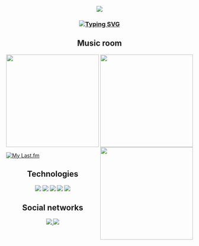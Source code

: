 <p align="center">
  <img src="https://i.pinimg.com/originals/a2/4c/b5/a24cb568fa40046f8562dbc45cea8506.gif" >
</p>

<h3 align="center"> <a href="https://git.io/typing-svg"><img src="https://readme-typing-svg.demolab.com?font=Montserrat&pause=1000&color=8100F7&background=FF000000&center=true&multiline=true&width=435&lines=Welcome+to+my+profile" alt="Typing SVG" /></a> 
</h3>

<h2 align="center"> Music room </h2>

<p align="center">
  <img src="https://i.scdn.co/image/ab67616d0000b273e1d2f250f53c0a440f43c7c3" height="250" align="left">
  <img src="https://i.scdn.co/image/ab67616d00001e025f53c0dbe5190a0af0fa28f3" height="250">
  <img src="https://i.scdn.co/image/ab67616d0000b2731ba5682505dd6e2592b16e41" height="250" align="right">
</p>
    
[![My Last.fm](https://lastfm-recently-played.vercel.app/api?user=Paylin&count=3&width=1000&loved=true&loved_style=4)](https://www.last.fm/user/Paylin)

<h2 align="center">Technologies</h2> 

<p align="center">
    <img src="https://img.shields.io/badge/HTML5-E34F26?style=for-the-badge&logo=html5&logoColor=white" />
    <img src="https://img.shields.io/badge/CSS3-1572B6?style=for-the-badge&logo=css3&logoColor=white" />
    <img src="https://img.shields.io/badge/JavaScript-323330?style=for-the-badge&logo=javascript&logoColor=F7DF1E" />
    <img src="https://img.shields.io/badge/C-00599C?style=for-the-badge&logo=c&logoColor=white" />
    <img src="https://img.shields.io/badge/Python-FFD43B?style=for-the-badge&logo=python&logoColor=blue" />
</p>

<h2 align="center"> Social networks</h2>

<p align="center">
  <a href="https://www.instagram.com/paylin.js/">
    <img src="https://img.shields.io/badge/Instagram-E4405F?style=for-the-badge&logo=instagram&logoColor=white" />
  </a>
  <a href="https://www.linkedin.com/in/paylin/">
    <img src="https://img.shields.io/badge/LinkedIn-0077B5?style=for-the-badge&logo=linkedin&logoColor=white" />
  </a>
</p>






